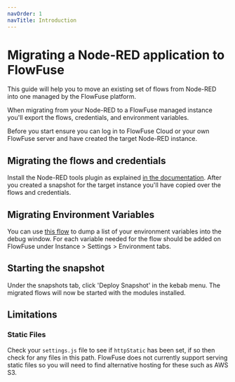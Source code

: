 ```yaml
---
navOrder: 1
navTitle: Introduction
---
```


# Migrating a Node-RED application to FlowFuse 

This guide will help you to move an existing set of flows from Node-RED into 
one managed by the FlowFuse platform.

When migrating from your Node-RED to a FlowFuse managed instance you'll export
the flows, credentials, and environment variables.

Before you start ensure you can log in to FlowFuse Cloud or your own FlowFuse
server and have created the target Node-RED instance.

## Migrating the flows and credentials

Install the Node-RED tools plugin as explained
[in the documentation](/docs/migration/node-red-tools.md). After you created a snapshot for
the target instance you'll have copied over the flows and credentials.

## Migrating Environment Variables

You can use [this flow](https://flows.nodered.org/flow/8ebfe9ae218aa5105e7da13db14ac272)
to dump a list of your environment variables into the debug window. For each
variable needed for the flow should be added on FlowFuse under 
Instance > Settings > Environment tabs.

## Starting the snapshot

Under the snapshots tab, click 'Deploy Snapshot' in the kebab menu. The migrated flows
will now be started with the modules installed.

## Limitations

### Static Files

Check your `settings.js` file to see if `httpStatic` has been set, if so then
check for any files in this path. FlowFuse does not currently support serving
static files so you will need to find alternative hosting for these such as AWS S3.
